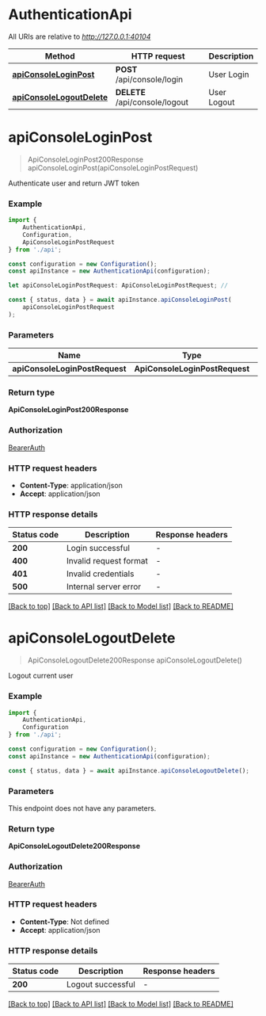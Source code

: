 # AuthenticationApi

All URIs are relative to *http://127.0.0.1:40104*

|Method | HTTP request | Description|
|------------- | ------------- | -------------|
|[**apiConsoleLoginPost**](#apiconsoleloginpost) | **POST** /api/console/login | User Login|
|[**apiConsoleLogoutDelete**](#apiconsolelogoutdelete) | **DELETE** /api/console/logout | User Logout|

# **apiConsoleLoginPost**
> ApiConsoleLoginPost200Response apiConsoleLoginPost(apiConsoleLoginPostRequest)

Authenticate user and return JWT token

### Example

```typescript
import {
    AuthenticationApi,
    Configuration,
    ApiConsoleLoginPostRequest
} from './api';

const configuration = new Configuration();
const apiInstance = new AuthenticationApi(configuration);

let apiConsoleLoginPostRequest: ApiConsoleLoginPostRequest; //

const { status, data } = await apiInstance.apiConsoleLoginPost(
    apiConsoleLoginPostRequest
);
```

### Parameters

|Name | Type | Description  | Notes|
|------------- | ------------- | ------------- | -------------|
| **apiConsoleLoginPostRequest** | **ApiConsoleLoginPostRequest**|  | |


### Return type

**ApiConsoleLoginPost200Response**

### Authorization

[BearerAuth](../README.md#BearerAuth)

### HTTP request headers

 - **Content-Type**: application/json
 - **Accept**: application/json


### HTTP response details
| Status code | Description | Response headers |
|-------------|-------------|------------------|
|**200** | Login successful |  -  |
|**400** | Invalid request format |  -  |
|**401** | Invalid credentials |  -  |
|**500** | Internal server error |  -  |

[[Back to top]](#) [[Back to API list]](../README.md#documentation-for-api-endpoints) [[Back to Model list]](../README.md#documentation-for-models) [[Back to README]](../README.md)

# **apiConsoleLogoutDelete**
> ApiConsoleLogoutDelete200Response apiConsoleLogoutDelete()

Logout current user

### Example

```typescript
import {
    AuthenticationApi,
    Configuration
} from './api';

const configuration = new Configuration();
const apiInstance = new AuthenticationApi(configuration);

const { status, data } = await apiInstance.apiConsoleLogoutDelete();
```

### Parameters
This endpoint does not have any parameters.


### Return type

**ApiConsoleLogoutDelete200Response**

### Authorization

[BearerAuth](../README.md#BearerAuth)

### HTTP request headers

 - **Content-Type**: Not defined
 - **Accept**: application/json


### HTTP response details
| Status code | Description | Response headers |
|-------------|-------------|------------------|
|**200** | Logout successful |  -  |

[[Back to top]](#) [[Back to API list]](../README.md#documentation-for-api-endpoints) [[Back to Model list]](../README.md#documentation-for-models) [[Back to README]](../README.md)

